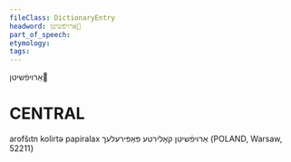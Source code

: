```yaml
---
fileClass: DictionaryEntry
headword: אַרויפֿשיטן
part_of_speech: 
etymology: 
tags: 
---
```

אַרויפֿשיטן

CENTRAL
========

arofšɩtn kolirtə papiralax אַרויפֿשיטן קאָלירטע פּאַפּירעלעך {POLAND, Warsaw, 52211}